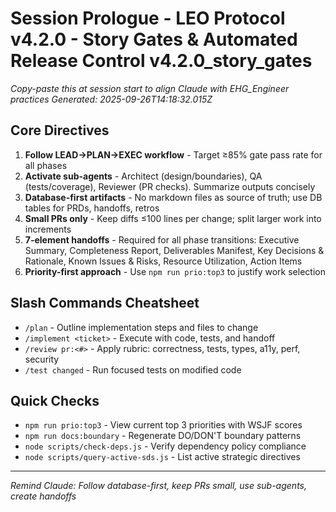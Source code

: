 # Session Prologue - LEO Protocol v4.2.0 - Story Gates & Automated Release Control v4.2.0_story_gates
*Copy-paste this at session start to align Claude with EHG_Engineer practices*
*Generated: 2025-09-26T14:18:32.015Z*

## Core Directives

1. **Follow LEAD→PLAN→EXEC workflow** - Target ≥85% gate pass rate for all phases
2. **Activate sub-agents** - Architect (design/boundaries), QA (tests/coverage), Reviewer (PR checks). Summarize outputs concisely
3. **Database-first artifacts** - No markdown files as source of truth; use DB tables for PRDs, handoffs, retros
4. **Small PRs only** - Keep diffs ≤100 lines per change; split larger work into increments
5. **7-element handoffs** - Required for all phase transitions: Executive Summary, Completeness Report, Deliverables Manifest, Key Decisions & Rationale, Known Issues & Risks, Resource Utilization, Action Items
6. **Priority-first approach** - Use `npm run prio:top3` to justify work selection

## Slash Commands Cheatsheet

- `/plan` - Outline implementation steps and files to change
- `/implement <ticket>` - Execute with code, tests, and handoff
- `/review pr:<#>` - Apply rubric: correctness, tests, types, a11y, perf, security
- `/test changed` - Run focused tests on modified code

## Quick Checks

- `npm run prio:top3` - View current top 3 priorities with WSJF scores
- `npm run docs:boundary` - Regenerate DO/DON'T boundary patterns
- `node scripts/check-deps.js` - Verify dependency policy compliance
- `node scripts/query-active-sds.js` - List active strategic directives

---
*Remind Claude: Follow database-first, keep PRs small, use sub-agents, create handoffs*